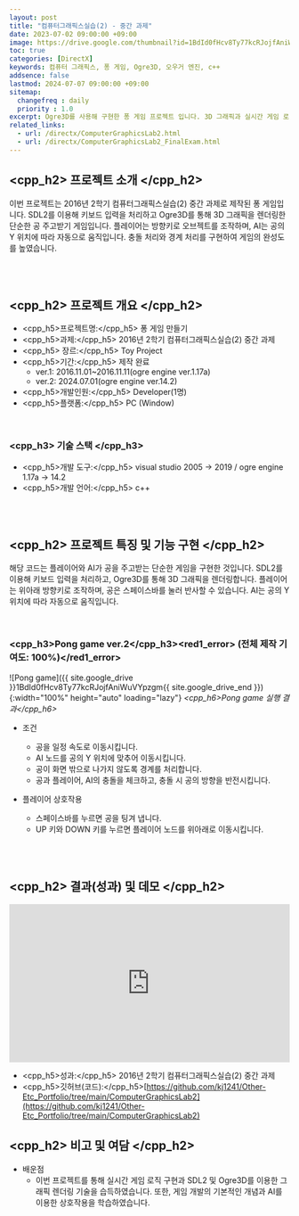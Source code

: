 ```yaml
---
layout: post
title: "컴퓨터그래픽스실습(2) - 중간 과제"
date: 2023-07-02 09:00:00 +09:00
image: https://drive.google.com/thumbnail?id=1BdId0fHcv8Ty77kcRJojfAniWuVYpzgm
toc: true
categories: [DirectX]
keywords: 컴퓨터 그래픽스, 퐁 게임, Ogre3D, 오우거 엔진, c++
addsence: false
lastmod: 2024-07-07 09:00:00 +09:00
sitemap:
  changefreq : daily
  priority : 1.0
excerpt: Ogre3D를 사용해 구현한 퐁 게임 프로젝트 입니다. 3D 그래픽과 실시간 게임 로직을 적용하여 게임을 제작하였습니다.
related_links:
  - url: /directx/ComputerGraphicsLab2.html
  - url: /directx/ComputerGraphicsLab2_FinalExam.html
---
```


## <cpp_h2> 프로젝트 소개 </cpp_h2>

이번 프로젝트는 2016년 2학기 컴퓨터그래픽스실습(2) 중간 과제로 제작된 퐁 게임입니다. SDL2를 이용해 키보드 입력을 처리하고 Ogre3D를 통해 3D 그래픽을 렌더링한 단순한 공 주고받기 게임입니다. 플레이어는 방향키로 오브젝트를 조작하며, AI는 공의 Y 위치에 따라 자동으로 움직입니다. 충돌 처리와 경계 처리를 구현하여 게임의 완성도를 높였습니다.

<br>
<br>

## <cpp_h2> 프로젝트 개요 </cpp_h2>

- <span><cpp_h5>프로젝트명:</cpp_h5> 퐁 게임 만들기</span>
- <span><cpp_h5>과제:</cpp_h5> 2016년 2학기 컴퓨터그래픽스실습(2) 중간 과제</span>
- <span><cpp_h5> 장르:</cpp_h5> Toy Project</span>
- <span><cpp_h5>기간:</cpp_h5> 제작 완료</span>
    - ver.1: 2016.11.01~2016.11.11(ogre engine ver.1.17a)
    - ver.2: 2024.07.01(ogre engine ver.14.2)
- <span><cpp_h5>개발인원:</cpp_h5> Developer(1명)</span>
- <span><cpp_h5>플랫폼:</cpp_h5> PC (Window)</span>

<br>

### <cpp_h3> 기술 스택 </cpp_h3>

- <span><cpp_h5>개발 도구:</cpp_h5> visual studio 2005 → 2019 / ogre engine 1.17a → 14.2 </span>
- <span><cpp_h5>개발 언어:</cpp_h5> c++ </span>

<br>
<br>

## <cpp_h2> 프로젝트 특징 및 기능 구현 </cpp_h2>

해당 코드는 플레이어와 AI가 공을 주고받는 단순한 게임을 구현한 것입니다. SDL2를 이용해 키보드 입력을 처리하고, Ogre3D를 통해 3D 그래픽을 렌더링합니다. 플레이어는 위아래 방향키로 조작하며, 공은 스페이스바를 눌러 반사할 수 있습니다. AI는 공의 Y 위치에 따라 자동으로 움직입니다.

<br>

### <cpp_h3>Pong game ver.2</cpp_h3><red1_error> (전체 제작 기여도: 100%)</red1_error>

![Pong game]({{ site.google_drive }}1BdId0fHcv8Ty77kcRJojfAniWuVYpzgm{{ site.google_drive_end }}){:width="100%" height="auto" loading="lazy"}
*<cpp_h6>Pong game 실행 결과</cpp_h6>*

- 조건
  - 공을 일정 속도로 이동시킵니다.
  - AI 노드를 공의 Y 위치에 맞추어 이동시킵니다.
  - 공이 화면 밖으로 나가지 않도록 경계를 처리합니다.
  - 공과 플레이어, AI의 충돌을 체크하고, 충돌 시 공의 방향을 반전시킵니다.

- 플레이어 상호작용
  - 스페이스바를 누르면 공을 팅겨 냅니다.
  - UP 키와 DOWN 키를 누르면 플레이어 노드를 위아래로 이동시킵니다.

<br>
<br>

## <cpp_h2> 결과(성과) 및 데모 </cpp_h2>

<iframe width="100%" style="aspect-ratio:16/9" src="https://drive.google.com/file/d/1mNf_3sntb7cl7ECgySx6mkaDzxN4QLKy/preview" title="오거엔진-퐁 게임" frameborder="0" allow="accelerometer; autoplay; clipboard-write; encrypted-media; gyroscope; picture-in-picture; web-share" allowfullscreen></iframe>

- <span><cpp_h5>성과:</cpp_h5> 2016년 2학기 컴퓨터그래픽스실습(2) 중간 과제 </span>
- <span><cpp_h5>깃허브(코드):</cpp_h5>[https://github.com/kj1241/Other-Etc_Portfolio/tree/main/ComputerGraphicsLab2](https://github.com/kj1241/Other-Etc_Portfolio/tree/main/ComputerGraphicsLab2)</span>


## <cpp_h2> 비고 및 여담 </cpp_h2>

- 배운점
  - 이번 프로젝트를 통해 실시간 게임 로직 구현과 SDL2 및 Ogre3D를 이용한 그래픽 렌더링 기술을 습득하였습니다. 또한, 게임 개발의 기본적인 개념과 AI를 이용한 상호작용을 학습하였습니다.